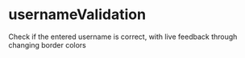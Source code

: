# usernameValidation
Check if the entered username is correct, with live feedback through changing border colors
